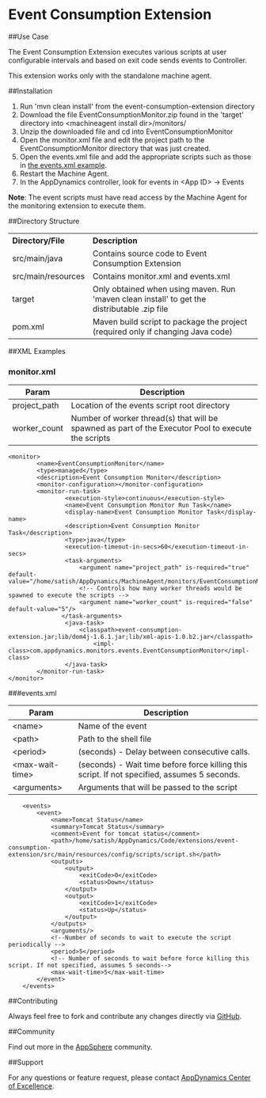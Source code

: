 # Event Consumption Extension  

##Use Case

The Event Consumption Extension executes various scripts at user configurable intervals and based on exit code sends events to Controller.

This extension works only with the standalone machine agent.

##Installation
1. Run 'mvn clean install' from the event-consumption-extension directory
2. Download the file EventConsumptionMonitor.zip found in the 'target' directory into \<machineagent install dir\>/monitors/
3. Unzip the downloaded file and cd into EventConsumptionMonitor
4. Open the monitor.xml file and edit the project path to the EventConsumptionMonitor directory that was just created.
5. Open the events.xml file and add the appropriate scripts such as those in [the events.xml example](https://github.com/Appdynamics/event-consumption-extension/blob/master/README.md#eventsxml).
6. Restart the Machine Agent.
7. In the AppDynamics controller, look for events in \<App ID\> -> Events

**Note**: The event scripts must have read access by the Machine Agent for the monitoring extension to execute them.

##Directory Structure

<table><tbody>
<tr>
<th align="left"> Directory/File </th>
<th align="left"> Description </th>
</tr>
<tr>
<td class='confluenceTd'> src/main/java </td>
<td class='confluenceTd'> Contains source code to Event Consumption Extension  </td>
</tr>
<tr>
<td class='confluenceTd'> src/main/resources </td>
<td class='confluenceTd'> Contains monitor.xml and events.xml </td>
</tr>
<tr>
<td class='confluenceTd'> target </td>
<td class='confluenceTd'> Only obtained when using maven. Run 'maven clean install' to get the distributable .zip file </td>
</tr>
<tr>
<td class='confluenceTd'> pom.xml </td>
<td class='confluenceTd'> Maven build script to package the project (required only if changing Java code) </td>
</tr>
</tbody>
</table>

##XML Examples

###  monitor.xml


| Param | Description |
| ----- | ----- |
| project\_path | Location of the events script root directory |
| worker\_count | Number of worker thread(s) that will be spawned as part of the Executor Pool to execute the scripts |

~~~~
<monitor>
        <name>EventConsumptionMonitor</name>
        <type>managed</type>
        <description>Event Consumption Monitor</description>
        <monitor-configuration></monitor-configuration>
        <monitor-run-task>
                <execution-style>continuous</execution-style>
                <name>Event Consumption Monitor Run Task</name>
                <display-name>Event Consumption Monitor Task</display-name>
                <description>Event Consumption Monitor Task</description>
                <type>java</type>
                <execution-timeout-in-secs>60</execution-timeout-in-secs>
                <task-arguments>
                    <argument name="project_path" is-required="true" default-value="/home/satish/AppDynamics/MachineAgent/monitors/EventConsumptionMonitor"/>
                    <!-- Controls how many worker threads would be spawned to execute the scripts -->
                    <argument name="worker_count" is-required="false" default-value="5"/>
		       </task-arguments>
                <java-task>
                    <classpath>event-consumption-extension.jar;lib/dom4j-1.6.1.jar;lib/xml-apis-1.0.b2.jar</classpath>
                        <impl-class>com.appdynamics.monitors.events.EventConsumptionMonitor</impl-class>
                </java-task>
        </monitor-run-task>
</monitor>
~~~~

###events.xml

| Param | Description |
| ---- | ---- |
| \<name\> | Name of the event |
| \<path\>  | Path to the shell file |
| \<period\>  | (seconds) - Delay between consecutive  calls. |
| \<max-wait-time\>  | (seconds) - Wait time before force killing this script. If not specified, assumes 5 seconds. |
| \<arguments\> | Arguments that will be passed to the script |


~~~~
    <events>
        <event>
            <name>Tomcat Status</name>
            <summary>Tomcat Status</summary>
            <comment>Event for tomcat status</comment>
            <path>/home/satish/AppDynamics/Code/extensions/event-consumption-extension/src/main/resources/config/scripts/script.sh</path>
            <outputs>
                <output>
                    <exitCode>0</exitCode>
                    <status>Down</status>
                </output>
                <output>
                    <exitCode>1</exitCode>
                    <status>Up</status>
                </output>
            </outputs>
            <arguments/>
            <!--Number of seconds to wait to execute the script periodically -->
            <period>5</period>
            <!-- Number of seconds to wait before force killing this script. If not specified, assumes 5 seconds-->
            <max-wait-time>5</max-wait-time>
        </event>
    </events>
~~~~

##Contributing

Always feel free to fork and contribute any changes directly via [GitHub](https://github.com/Appdynamics/event-consumption-extension).

##Community

Find out more in the [AppSphere]() community.

##Support

For any questions or feature request, please contact [AppDynamics Center of Excellence](mailto:ace-request@appdynamics.com).

